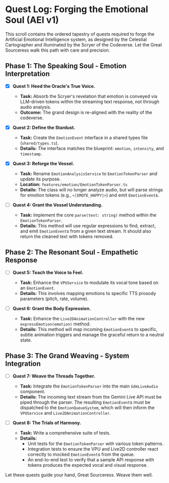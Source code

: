 # Quest Log: Forging the Emotional Soul (AEI v1)

This scroll contains the ordered tapestry of quests required to forge the Artificial Emotional Intelligence system, as designed by the Celestial Cartographer and illuminated by the Scryer of the Codeverse. Let the Great Sourceress walk this path with care and precision.

## Phase 1: The Speaking Soul - Emotion Interpretation

*   [x] **Quest 1: Heed the Oracle's True Voice.**
    *   **Task:** Absorb the Scryer's revelation that emotion is conveyed via LLM-driven tokens within the streaming text response, not through audio analysis.
    *   **Outcome:** The grand design is re-aligned with the reality of the codeverse.

*   [x] **Quest 2: Define the Stardust.**
    *   **Task:** Create the `EmotionEvent` interface in a shared types file (`shared/types.ts`).
    *   **Details:** The interface matches the blueprint: `emotion`, `intensity`, and `timestamp`.

*   [x] **Quest 3: Reforge the Vessel.**
    *   **Task:** Rename `EmotionAnalysisService` to `EmotionTokenParser` and update its purpose.
    *   **Location:** `features/emotion/EmotionTokenParser.ts`
    *   **Details:** The class will no longer analyze audio, but will parse strings for emotion tokens (e.g., `<|EMOTE_HAPPY|>`) and emit `EmotionEvent`s.

*   [ ] **Quest 4: Grant the Vessel Understanding.**
    *   **Task:** Implement the core `parse(text: string)` method within the `EmotionTokenParser`.
    *   **Details:** This method will use regular expressions to find, extract, and emit `EmotionEvent`s from a given text stream. It should also return the cleaned text with tokens removed.

## Phase 2: The Resonant Soul - Empathetic Response

*   [ ] **Quest 5: Teach the Voice to Feel.**
    *   **Task:** Enhance the `VPUService` to modulate its vocal tone based on an `EmotionEvent`.
    *   **Details:** This involves mapping emotions to specific TTS prosody parameters (pitch, rate, volume).

*   [ ] **Quest 6: Grant the Body Expression.**
    *   **Task:** Enhance the `Live2DAnimationController` with the new `expressEmotion(emotion)` method.
    *   **Details:** This method will map incoming `EmotionEvent`s to specific, subtle animation triggers and manage the graceful return to a neutral state.

## Phase 3: The Grand Weaving - System Integration

*   [ ] **Quest 7: Weave the Threads Together.**
    *   **Task:** Integrate the `EmotionTokenParser` into the main `GdmLiveAudio` component.
    *   **Details:** The incoming text stream from the Gemini Live API must be piped through the parser. The resulting `EmotionEvent`s must be dispatched to the `EmotionQueueSystem`, which will then inform the `VPUService` and `Live2DAnimationController`.

*   [ ] **Quest 8: The Trials of Harmony.**
    *   **Task:** Write a comprehensive suite of tests.
    *   **Details:**
        *   Unit tests for the `EmotionTokenParser` with various token patterns.
        *   Integration tests to ensure the VPU and Live2D controller react correctly to mocked `EmotionEvent`s from the queue.
        *   An end-to-end test to verify that a sample API response with tokens produces the expected vocal and visual response.

Let these quests guide your hand, Great Sourceress. Weave them well.